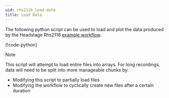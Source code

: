 ```yaml
---
uid: rhs2116_load-data
title: Load Data
---
```


The following python script can be used to load and plot the data produced by the Headstage Rhs2116 [example workflow](xref:rhs2116).

[!code-python[](../../../workflows/hardware/rhs2116/load-rhs2116.py)]

> [!NOTE]
> This script will attempt to load entire files into arrays. For long recordings, data will need to
> be split into more manageable chunks by:
> - Modifying this script to partially load files
> - Modifying the workflow to cyclically create new files after a certain duration
